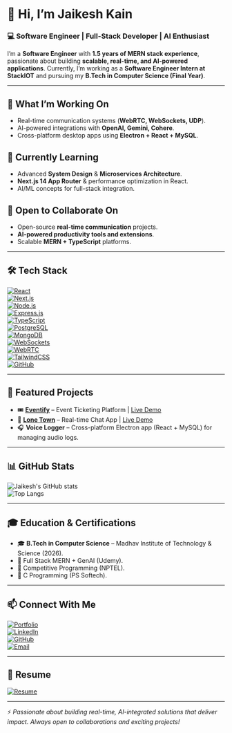 # 👋 Hi, I’m Jaikesh Kain  

### 💻 Software Engineer | Full-Stack Developer | AI Enthusiast  

I’m a **Software Engineer** with **1.5 years of MERN stack experience**, passionate about building **scalable, real-time, and AI-powered applications**. Currently, I’m working as a **Software Engineer Intern at StackIOT** and pursuing my **B.Tech in Computer Science (Final Year)**.  

---

## 🔭 What I’m Working On  
- Real-time communication systems (**WebRTC, WebSockets, UDP**).  
- AI-powered integrations with **OpenAI, Gemini, Cohere**.  
- Cross-platform desktop apps using **Electron + React + MySQL**.  

## 🌱 Currently Learning  
- Advanced **System Design** & **Microservices Architecture**.  
- **Next.js 14 App Router** & performance optimization in React.  
- AI/ML concepts for full-stack integration.  

## 👯 Open to Collaborate On  
- Open-source **real-time communication** projects.  
- **AI-powered productivity tools and extensions**.  
- Scalable **MERN + TypeScript** platforms.  

---

## 🛠 Tech Stack  
[![React](https://img.shields.io/badge/React-61DAFB?style=for-the-badge&logo=react&logoColor=black)](https://react.dev/)  
[![Next.js](https://img.shields.io/badge/Next.js-000000?style=for-the-badge&logo=nextdotjs&logoColor=white)](https://nextjs.org/)  
[![Node.js](https://img.shields.io/badge/Node.js-339933?style=for-the-badge&logo=nodedotjs&logoColor=white)](https://nodejs.org/)  
[![Express.js](https://img.shields.io/badge/Express.js-000000?style=for-the-badge&logo=express&logoColor=white)](https://expressjs.com/)  
[![TypeScript](https://img.shields.io/badge/TypeScript-3178C6?style=for-the-badge&logo=typescript&logoColor=white)](https://www.typescriptlang.org/)  
[![PostgreSQL](https://img.shields.io/badge/PostgreSQL-4169E1?style=for-the-badge&logo=postgresql&logoColor=white)](https://www.postgresql.org/)  
[![MongoDB](https://img.shields.io/badge/MongoDB-47A248?style=for-the-badge&logo=mongodb&logoColor=white)](https://www.mongodb.com/)  
[![WebSockets](https://img.shields.io/badge/WebSockets-010101?style=for-the-badge&logo=socketdotio&logoColor=white)](https://developer.mozilla.org/en-US/docs/Web/API/WebSockets_API)  
[![WebRTC](https://img.shields.io/badge/WebRTC-333333?style=for-the-badge&logo=webrtc&logoColor=white)](https://webrtc.org/)  
[![TailwindCSS](https://img.shields.io/badge/Tailwind_CSS-38B2AC?style=for-the-badge&logo=tailwind-css&logoColor=white)](https://tailwindcss.com/)  
[![GitHub](https://img.shields.io/badge/GitHub-181717?style=for-the-badge&logo=github&logoColor=white)](https://github.com/) 

---

## 📌 Featured Projects  
- 🎟 **[Eventify](https://github.com/Jaikeshkain/Eventify-mernstack)** – Event Ticketing Platform | [Live Demo](https://eventify36.netlify.app/)  
- 💬 **[Lone Town](https://github.com/Jaikeshkain/Lone-Town)** – Real-time Chat App | [Live Demo](https://lone-town-project.vercel.app/)  
- 🎧 **Voice Logger** – Cross-platform Electron app (React + MySQL) for managing audio logs.  

---

## 📊 GitHub Stats  
![Jaikesh's GitHub stats](https://github-readme-stats.vercel.app/api?username=Jaikeshkain&show_icons=true&theme=tokyonight)  
![Top Langs](https://github-readme-stats.vercel.app/api/top-langs/?username=Jaikeshkain&layout=compact&theme=tokyonight&hide=css,html,shell)  

---

## 🎓 Education & Certifications  
- 🎓 **B.Tech in Computer Science** – Madhav Institute of Technology & Science (2026).  
- 📜 Full Stack MERN + GenAI (Udemy).  
- 📜 Competitive Programming (NPTEL).  
- 📜 C Programming (PS Softech).  

---

## 📫 Connect With Me  
[![Portfolio](https://img.shields.io/badge/Portfolio-000000?style=for-the-badge&logo=vercel&logoColor=white)](https://jaikeshkain-portfolio.framer.website/)  
[![LinkedIn](https://img.shields.io/badge/LinkedIn-0077B5?style=for-the-badge&logo=linkedin&logoColor=white)](https://www.linkedin.com/in/jaikeshkain)  
[![GitHub](https://img.shields.io/badge/GitHub-181717?style=for-the-badge&logo=github&logoColor=white)](https://github.com/Jaikeshkain)  
[![Email](https://img.shields.io/badge/Email-D14836?style=for-the-badge&logo=gmail&logoColor=white)](mailto:kainjaikesh@gmail.com)  

---

## 📄 Resume  
[![Resume](https://img.shields.io/badge/Download_Resume-PDF-red?style=for-the-badge&logo=adobeacrobatreader&logoColor=white)](https://drive.google.com/file/d/15bDK7oPH8RGmMhCdALv1oM7SkoKPq280/view?usp=drivesdk)  

---

⚡ *Passionate about building real-time, AI-integrated solutions that deliver impact. Always open to collaborations and exciting projects!*  

